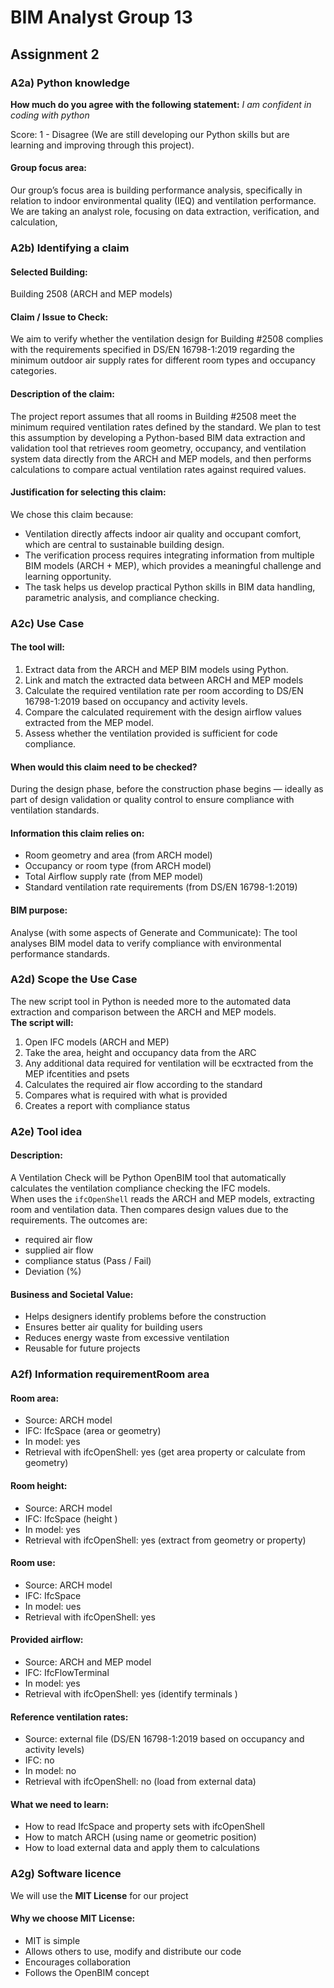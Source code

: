 # BIM Analyst Group 13 
## Assignment 2 

### A2a) Python knowledge
**How much do you agree with the following statement:**
*I am confident in coding with python*

Score: 1 - Disagree 
(We are still developing our Python skills but are learning and improving through this project).

#### Group focus area:
Our group’s focus area is building performance analysis, specifically in relation to indoor environmental quality (IEQ) and ventilation performance.
We are taking an analyst role, focusing on data extraction, verification, and calculation,

### A2b) Identifying a claim 
#### Selected Building:
Building 2508 (ARCH and MEP models)

#### Claim / Issue to Check:
We aim to verify whether the ventilation design for Building #2508 complies with the requirements specified in DS/EN 16798-1:2019 regarding the minimum outdoor air supply rates for different room types and occupancy categories.

#### Description of the claim:
The project report assumes that all rooms in Building #2508 meet the minimum required ventilation rates defined by the standard. We plan to test this assumption by developing a Python-based BIM data extraction and validation tool that retrieves room geometry, occupancy, and ventilation system data directly from the ARCH and MEP models, and then performs calculations to compare actual ventilation rates against required values.

#### Justification for selecting this claim:
We chose this claim because:
- Ventilation directly affects indoor air quality and occupant comfort, which are central to sustainable building design.
- The verification process requires integrating information from multiple BIM models (ARCH + MEP), which provides a meaningful challenge and learning opportunity.
- The task helps us develop practical Python skills in BIM data handling, parametric analysis, and compliance checking.

### A2c) Use Case
#### The tool will: 

1. Extract data from the ARCH and MEP BIM models using Python.
2. Link and match the extracted data between ARCH and MEP models
3. Calculate the required ventilation rate per room according to DS/EN 16798-1:2019 based on occupancy and activity levels.
4. Compare the calculated requirement with the design airflow values extracted from the MEP model.
5. Assess whether the ventilation provided is sufficient for code compliance.

#### When would this claim need to be checked?
During the design phase, before the construction phase begins — ideally as part of design validation or quality control to ensure compliance with ventilation standards.

#### Information this claim relies on:

- Room geometry and area (from ARCH model)
- Occupancy or room type (from ARCH model)
- Total Airflow supply rate (from MEP model)
- Standard ventilation rate requirements (from DS/EN 16798-1:2019)

#### BIM purpose:
Analyse (with some aspects of Generate and Communicate): The tool analyses BIM model data to verify compliance with environmental performance standards.

### A2d) Scope the Use Case
The new script tool in Python is needed more to the automated data extraction and comparison between the ARCH and MEP models.  
**The script will:**
1. Open IFC models (ARCH and MEP) 
2. Take the area, height and occupancy data from the ARC
3. Any additional data required for ventilation will be ecxtracted from the MEP ifcentities and psets
4. Calculates the required air flow according to the standard
5. Compares what is required with what is provided
6. Creates a report with compliance status

### A2e) Tool idea 
#### **Description:**
A Ventilation Check will be Python OpenBIM tool that automatically calculates the  ventilation compliance checking the IFC models.  
When uses the `ifcOpenShell` reads  the ARCH and MEP models, extracting room and ventilation data. Then compares design values due to the requirements. The outcomes are:
- required air flow
- supplied air flow
- compliance status (Pass / Fail)
- Deviation (%)

#### **Business and Societal Value:**
- Helps designers identify problems before the construction
- Ensures better air quality for building users
- Reduces energy waste from excessive ventilation
- Reusable for future projects

### A2f) Information requirementRoom area
#### **Room area:**
- Source: ARCH model
- IFC: IfcSpace (area or geometry)
- In model:  yes
- Retrieval with ifcOpenShell: yes (get area property or calculate from geometry)

#### **Room height:**
- Source: ARCH model
- IFC: IfcSpace (height )
- In model: yes
- Retrieval with ifcOpenShell: yes (extract from geometry or property)

#### **Room use:**

- Source: ARCH model 
- IFC: IfcSpace 
- In model: υes
- Retrieval with ifcOpenShell: yes 

#### **Provided airflow:**

- Source: ARCH and MEP model
- IFC: IfcFlowTerminal 
- In model: yes 
- Retrieval with ifcOpenShell: yes (identify terminals )

#### **Reference ventilation rates:**

- Source: external file (DS/EN 16798-1:2019 based on occupancy and activity levels)
- IFC: no
- In model: no
- Retrieval with ifcOpenShell: no (load from external data)

#### **What we need to learn:**

- How to read IfcSpace and property sets with ifcOpenShell
- How to match ARCH (using name or geometric position)
- How to load external data and apply them to calculations

### A2g) Software licence

We will use the **MIT License** for our project

#### **Why we choose MIT License:**
- MIT is simple
- Allows others to use, modify and distribute our code
- Encourages collaboration 
- Follows the OpenBIM concept












